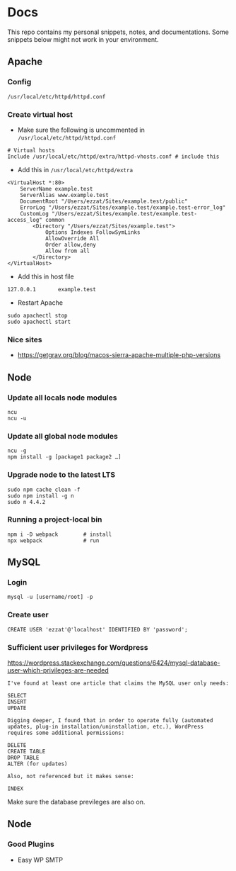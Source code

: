 # Docs

This repo contains my personal snippets, notes, and documentations. Some snippets below might not work in your environment.

## Apache
### Config
```
/usr/local/etc/httpd/httpd.conf
```
### Create virtual host
- Make sure the following is uncommented in `/usr/local/etc/httpd/httpd.conf`
```
# Virtual hosts
Include /usr/local/etc/httpd/extra/httpd-vhosts.conf # include this
```

- Add this in `/usr/local/etc/httpd/extra`
```
<VirtualHost *:80>
    ServerName example.test
    ServerAlias www.example.test
    DocumentRoot "/Users/ezzat/Sites/example.test/public"
    ErrorLog "/Users/ezzat/Sites/example.test/example.test-error_log"
    CustomLog "/Users/ezzat/Sites/example.test/example.test-access_log" common
        <Directory "/Users/ezzat/Sites/example.test">
            Options Indexes FollowSymLinks
            AllowOverride All
            Order allow,deny
            Allow from all
        </Directory>
</VirtualHost>
```

- Add this in host file
```
127.0.0.1		example.test
```

- Restart Apache
```
sudo apachectl stop
sudo apachectl start
```

### Nice sites
- https://getgrav.org/blog/macos-sierra-apache-multiple-php-versions

## Node

### Update all locals node modules
```
ncu
ncu -u
```

### Update all global node modules
```
ncu -g
npm install -g [package1 package2 …]
```

### Upgrade node to the latest LTS
```
sudo npm cache clean -f
sudo npm install -g n
sudo n 4.4.2
```

### Running a project-local bin
```
npm i -D webpack		# install
npx webpack			    # run
```

## MySQL
### Login
```
mysql -u [username/root] -p

```
### Create user
```
CREATE USER 'ezzat'@'localhost' IDENTIFIED BY 'password';

```
### Sufficient user privileges for Wordpress
https://wordpress.stackexchange.com/questions/6424/mysql-database-user-which-privileges-are-needed
```
I've found at least one article that claims the MySQL user only needs:

SELECT
INSERT
UPDATE

Digging deeper, I found that in order to operate fully (automated updates, plug-in installation/uninstallation, etc.), WordPress requires some additional permissions:

DELETE
CREATE TABLE
DROP TABLE
ALTER (for updates)

Also, not referenced but it makes sense:

INDEX

```
Make sure the database previleges are also on.

## Node

### Good Plugins

- Easy WP SMTP
